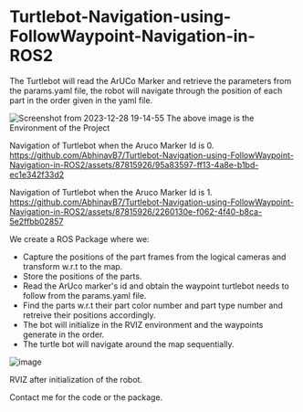 # Turtlebot-Navigation-using-FollowWaypoint-Navigation-in-ROS2

The Turtlebot will read the ArUCo Marker and retrieve the parameters from the params.yaml file, the robot will navigate through the position of each part in the order given in the yaml file.

![Screenshot from 2023-12-28 19-14-55](https://github.com/AbhinavB7/Turtlebot-Navigation-using-FollowWaypoint-Navigation-in-ROS2/assets/87815926/da69551e-b7bc-4249-aca7-b4de9c57b32e)
The above image is the Environment of the Project

Navigation of Turtlebot when the Aruco Marker Id is 0.
https://github.com/AbhinavB7/Turtlebot-Navigation-using-FollowWaypoint-Navigation-in-ROS2/assets/87815926/95a83597-ff13-4a8e-b1bd-ec1e342f33d2

Navigation of Turtlebot when the Aruco Marker Id is 1.
https://github.com/AbhinavB7/Turtlebot-Navigation-using-FollowWaypoint-Navigation-in-ROS2/assets/87815926/2260130e-f062-4f40-b8ca-5e2ffbb02857


We create a ROS Package where we:
- Capture the positions of the part frames from the logical cameras and transform w.r.t to the map.
- Store the positions of the parts.
- Read the ArUco marker's id and obtain the waypoint turtlebot needs to follow from the params.yaml file.
- Find the parts w.r.t their part color number and part type number and retreive their positions accordingly.
- The bot will initialize in the RVIZ environment and the waypoints generate in the order.
- The turtle bot will navigate around the map sequentially.

![image](https://github.com/AbhinavB7/Turtlebot-Navigation-using-FollowWaypoint-Navigation-in-ROS2/assets/87815926/65c26274-c2f0-49e1-bb1b-129385f6951b)

RVIZ after initialization of the robot.


Contact me for the code or the package.
